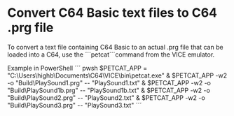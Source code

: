 # Convert C64 Basic text files to C64 .prg file
To convert a text file containing C64 Basic to an actual .prg file that can be loaded into a C64, use the ´´´petcat´´´command from the VICE emulator.

Example in PowerShell
´´´ pwsh
$PETCAT_APP = "C:\Users\highb\Documents\C64\VICE\bin\petcat.exe"
& $PETCAT_APP -w2 -o "Build\PlaySound1.prg" -- "PlaySound1.txt"
& $PETCAT_APP -w2 -o "Build\PlaySound1b.prg" -- "PlaySound1b.txt"
& $PETCAT_APP -w2 -o "Build\PlaySound2.prg" -- "PlaySound2.txt"
& $PETCAT_APP -w2 -o "Build\PlaySound3.prg" -- "PlaySound3.txt"
´´´
